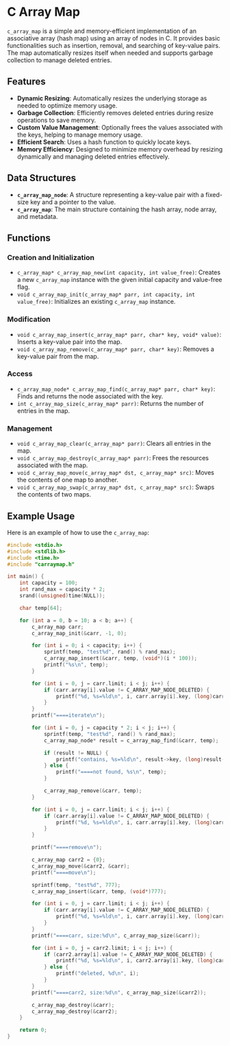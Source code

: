 # C Array Map

`c_array_map` is a simple and memory-efficient implementation of an associative array (hash map) using an array of nodes in C. It provides basic functionalities such as insertion, removal, and searching of key-value pairs. The map automatically resizes itself when needed and supports garbage collection to manage deleted entries.

## Features

- **Dynamic Resizing**: Automatically resizes the underlying storage as needed to optimize memory usage.
- **Garbage Collection**: Efficiently removes deleted entries during resize operations to save memory.
- **Custom Value Management**: Optionally frees the values associated with the keys, helping to manage memory usage.
- **Efficient Search**: Uses a hash function to quickly locate keys.
- **Memory Efficiency**: Designed to minimize memory overhead by resizing dynamically and managing deleted entries effectively.

## Data Structures

- **`c_array_map_node`**: A structure representing a key-value pair with a fixed-size key and a pointer to the value.
- **`c_array_map`**: The main structure containing the hash array, node array, and metadata.

## Functions

### Creation and Initialization

- `c_array_map* c_array_map_new(int capacity, int value_free)`: Creates a new `c_array_map` instance with the given initial capacity and value-free flag.
- `void c_array_map_init(c_array_map* parr, int capacity, int value_free)`: Initializes an existing `c_array_map` instance.

### Modification

- `void c_array_map_insert(c_array_map* parr, char* key, void* value)`: Inserts a key-value pair into the map.
- `void c_array_map_remove(c_array_map* parr, char* key)`: Removes a key-value pair from the map.

### Access

- `c_array_map_node* c_array_map_find(c_array_map* parr, char* key)`: Finds and returns the node associated with the key.
- `int c_array_map_size(c_array_map* parr)`: Returns the number of entries in the map.

### Management

- `void c_array_map_clear(c_array_map* parr)`: Clears all entries in the map.
- `void c_array_map_destroy(c_array_map* parr)`: Frees the resources associated with the map.
- `void c_array_map_move(c_array_map* dst, c_array_map* src)`: Moves the contents of one map to another.
- `void c_array_map_swap(c_array_map* dst, c_array_map* src)`: Swaps the contents of two maps.

## Example Usage

Here is an example of how to use the `c_array_map`:

```c
#include <stdio.h>
#include <stdlib.h>
#include <time.h>
#include "carraymap.h"

int main() {
    int capacity = 100;
    int rand_max = capacity * 2;
    srand((unsigned)time(NULL));

    char temp[64];

    for (int a = 0, b = 10; a < b; a++) {
        c_array_map carr;
        c_array_map_init(&carr, -1, 0);

        for (int i = 0; i < capacity; i++) {
            sprintf(temp, "test%d", rand() % rand_max);
            c_array_map_insert(&carr, temp, (void*)(i * 100));
            printf("%s\n", temp);
        }

        for (int i = 0, j = carr.limit; i < j; i++) {
            if (carr.array[i].value != C_ARRAY_MAP_NODE_DELETED) {
                printf("%d, %s=%ld\n", i, carr.array[i].key, (long)carr.array[i].value);
            }
        }
        printf("====iterate\n");

        for (int i = 0, j = capacity * 2; i < j; i++) {
            sprintf(temp, "test%d", rand() % rand_max);
            c_array_map_node* result = c_array_map_find(&carr, temp);

            if (result != NULL) {
                printf("contains, %s=%ld\n", result->key, (long)result->value);
            } else {
                printf("====not found, %s\n", temp);
            }

            c_array_map_remove(&carr, temp);
        }

        for (int i = 0, j = carr.limit; i < j; i++) {
            if (carr.array[i].value != C_ARRAY_MAP_NODE_DELETED) {
                printf("%d, %s=%ld\n", i, carr.array[i].key, (long)carr.array[i].value);
            }
        }

        printf("====remove\n");

        c_array_map carr2 = {0};
        c_array_map_move(&carr2, &carr);
        printf("====move\n");

        sprintf(temp, "test%d", 777);
        c_array_map_insert(&carr, temp, (void*)777);

        for (int i = 0, j = carr.limit; i < j; i++) {
            if (carr.array[i].value != C_ARRAY_MAP_NODE_DELETED) {
                printf("%d, %s=%ld\n", i, carr.array[i].key, (long)carr.array[i].value);
            }
        }
        printf("====carr, size:%d\n", c_array_map_size(&carr));

        for (int i = 0, j = carr2.limit; i < j; i++) {
            if (carr2.array[i].value != C_ARRAY_MAP_NODE_DELETED) {
                printf("%d, %s=%ld\n", i, carr2.array[i].key, (long)carr2.array[i].value);
            } else {
                printf("deleted, %d\n", i);
            }
        }
        printf("====carr2, size:%d\n", c_array_map_size(&carr2));

        c_array_map_destroy(&carr);
        c_array_map_destroy(&carr2);
    }

    return 0;
}
